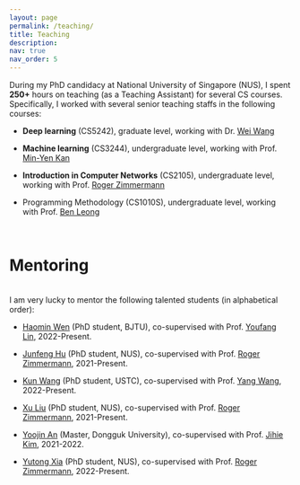 ```yaml
---
layout: page
permalink: /teaching/
title: Teaching
description: 
nav: true
nav_order: 5
---
```

During my PhD candidacy at National University of Singapore (NUS), I spent **250+** hours on teaching (as a Teaching Assistant) for several CS courses. Specifically, I worked with several senior teaching staffs in the following courses:

- **Deep learning** (CS5242), graduate level, working with Dr. [Wei Wang](https://scholar.google.com/citations?user=46Dd4v4AAAAJ&hl=en)

- **Machine learning** (CS3244), undergraduate level, working with Prof. [Min-Yen Kan](https://www.comp.nus.edu.sg/~kanmy/)

- **Introduction in Computer Networks** (CS2105), undergraduate level, working with Prof. [Roger Zimmermann](https://www.comp.nus.edu.sg/cs/people/rogerz/)

- Programming Methodology (CS1010S), undergraduate level, working with Prof. [Ben Leong](https://www.comp.nus.edu.sg/cs/people/bleong/)

<br>

# Mentoring

<br>
I am very lucky to mentor the following talented students (in alphabetical order):

- [Haomin Wen](https://wenhaomin.github.io/) (PhD student, BJTU), co-supervised with Prof. [Youfang Lin](https://scholar.google.com/citations?user=e8xT-e0AAAAJ&hl=en), 2022-Present.

- [Junfeng Hu](https://scholar.google.com/citations?user=kLMHzqEAAAAJ&hl=en) (PhD student, NUS), co-supervised with Prof. [Roger Zimmermann](https://www.comp.nus.edu.sg/cs/people/rogerz/), 2021-Present.

- [Kun Wang](https://openreview.net/profile?id=~Kun_Wang15) (PhD student, USTC), co-supervised with Prof. [Yang Wang](http://staff.ustc.edu.cn/~angyan/), 2022-Present.

- [Xu Liu](https://scholar.google.co.jp/citations?hl=en&amp;user=JTzLTycAAAAJ) (PhD student, NUS), co-supervised with Prof. [Roger Zimmermann](https://www.comp.nus.edu.sg/cs/people/rogerz/), 2021-Present.

- [Yoojin An](https://www.linkedin.com/in/yoojin-an-254075218/?originalSubdomain=kr) (Master, Dongguk University), co-supervised with Prof. [Jihie Kim](https://sites.google.com/view/jihiekim), 2021-2022.

- [Yutong Xia](https://yutong-xia.github.io/) (PhD student, NUS), co-supervised with Prof. [Roger Zimmermann](https://www.comp.nus.edu.sg/cs/people/rogerz/), 2022-Present.




